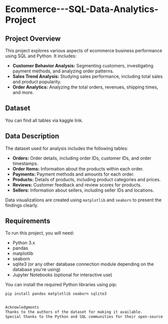 # Ecommerce---SQL-Data-Analytics-Project

## Project Overview
This project explores various aspects of ecommerce business performance using SQL and Python. It includes:
- **Customer Behavior Analysis:** Segmenting customers, investigating payment methods, and analyzing order patterns.
- **Sales Trend Analysis:** Studying sales performance, including total sales and product popularity.
- **Order Analytics:** Analyzing the total orders, revenues, shipping times, and more.

## Dataset
You can find all tables via kaggle link.

## Data Description
The dataset used for analysis includes the following tables:

- **Orders:** Order details, including order IDs, customer IDs, and order timestamps.
- **Order Items:** Information about the products within each order.
- **Payments:** Payment methods and amounts for each order.
- **Products:** Details of products, including product categories and prices.
- **Reviews:** Customer feedback and review scores for products.
- **Sellers:** Information about sellers, including seller IDs and locations.

Data visualizations are created using `matplotlib` and `seaborn` to present the findings clearly.

## Requirements

To run this project, you will need:
- Python 3.x
- pandas
- matplotlib
- seaborn
- sqlite3 (or any other database connection module depending on the database you're using)
- Jupyter Notebooks (optional for interactive use)

You can install the required Python libraries using pip:

```bash
pip install pandas matplotlib seaborn sqlite3


Acknowledgments
Thanks to the authors of the dataset for making it available.
Special thanks to the Python and SQL communities for their open-source libraries and resources.
